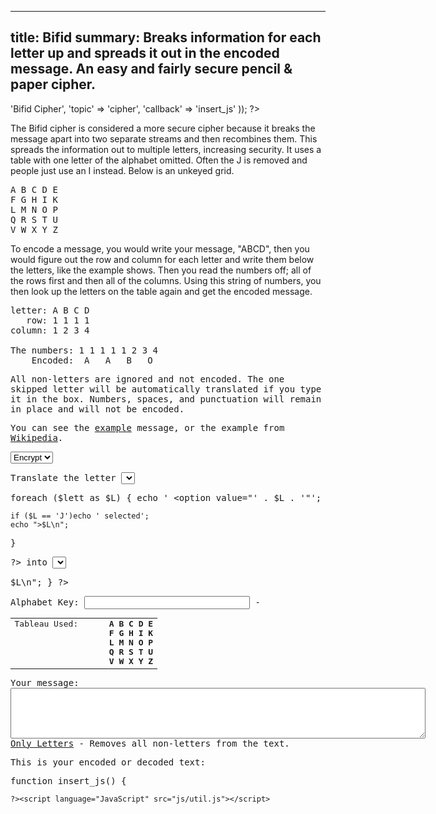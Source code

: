 ----
title: Bifid
summary: Breaks information for each letter up and spreads it out in the encoded message. An easy and fairly secure pencil & paper cipher.
----

<?php

require '../../functions.inc';
StandardHeader(array(
		'title' => 'Bifid Cipher',
		'topic' => 'cipher',
		'callback' => 'insert_js'
	));

?>

<p>The Bifid cipher is considered a more secure cipher because it breaks the
message apart into two separate streams and then recombines them.  This
spreads the information out to multiple letters, increasing security.  It
uses a table with one letter of the alphabet omitted.  Often the J is
removed and people just use an I instead.  Below is an unkeyed grid.</p>

<?php MakeBoxTop('left'); ?>
<tt>A B C D E<br>
F G H I K<br>
L M N O P<br>
Q R S T U<br>
V W X Y Z</tt>
<?php MakeBoxBottom(); ?>

<p>To encode a message, you would write your message, "ABCD", then you would
figure out the row and column for each letter and write them below the
letters, like the example shows.  Then you read the numbers off; all of the
rows first and then all of the columns.  Using this string of numbers, you
then look up the letters on the table again and get the encoded message.</p>

<?php MakeBoxTop('center'); ?>
<tt>letter: A B C D<Br>
&nbsp;&nbsp;&nbsp;row: 1 1 1 1<br>
column: 1 2 3 4<br>
<br>
The numbers: 1 1 1 1 1 2 3 4<br>
&nbsp;&nbsp;&nbsp;&nbsp;Encoded: &nbsp;A&nbsp; &nbsp;A&nbsp; &nbsp;B&nbsp;
&nbsp;O<br>
<?php MakeBoxBottom(); ?>

<p>All non-letters are ignored and not encoded.  The one skipped letter will
be automatically translated if you type it in the box.  Numbers, spaces, and
punctuation will remain in place and will not be encoded.</p>

<p>You can see the <a href="#" onclick="example_enc(); return false">example</a>
message, or the example from <a href="#"
onclick="wikipedia_enc(); return false">Wikipedia</a>.</p>

<form name="encoder" method=post action="#" onsubmit="return false;">
<p><select name="encdec">
   <option value="1">Encrypt
   <option value="-1">Decrypt
</select>
<p>Translate the letter <select name="skip">
<?php

$lett = array(
	'A',
	'B',
	'C',
	'D',
	'E',
	'F',
	'G',
	'H',
	'I',
	'J',
	'K',
	'L',
	'M',
	'N',
	'O',
	'P',
	'Q',
	'R',
	'S',
	'T',
	'U',
	'V',
	'W',
	'X',
	'Y',
	'Z'
);

foreach ($lett as $L) {
	echo '   <option value="' . $L . '"';

	if ($L == 'J')echo ' selected';
	echo ">$L\n";
}

?>
</select> into <select name="skipto"></p>
<?php

foreach ($lett as $L) {
	echo '   <option value="' . $L . '"';

	if ($L == 'I')echo ' selected';
	echo ">$L\n";
}

?></select></p>
<p>Alphabet Key:  <input type=text name=key value="" size=30> -
<span id="Keymaker0" target="document.encoder.key.value"></span></p>
<table border=0 cellspacing=0 cellpadding=0>
<tr><td valign=top>Tableau Used:</td><td>&nbsp;&nbsp;&nbsp;</td>
<td><b><span id=alphabet><tt>A B C D E<br>
F G H I K<br>
L M N O P<br>
Q R S T U<br>
V W X Y Z
</tt></span></b></td></tr>
</table>
<p>Your message:<br><textarea name="text" rows="5" cols="80"></textarea><br>
<a href="#" onclick="only_letters(); return false;">Only Letters</a> - Removes
all non-letters from the text.</p>
<p>This is your encoded or decoded text:</p>
</form>
<?php MakeBoxTop('center'); ?>
<p><b><tt><span id='output'></span></tt></b></p>
<?php MakeBoxBottom();
StandardFooter();


function insert_js() {

	?><script language="JavaScript" src="js/util.js"></script>
<script language="JavaScript" src="js/keymaker.js"></script>
<script language="JavaScript" src="js/bifid.js"></script>
<script language="JavaScript"><!--
// This code was written by Tyler Akins and placed in the public domain.
// It would be nice if you left this header intact.  http://rumkin.com


function start_update()
{
   if (! document.getElementById)
   {
      alert('Sorry, you need a newer browser.');
      return;
   }

   if ((! document.Bifid_Loaded) || (! document.Util_Loaded) ||
       (! document.Keymaker_Loaded) ||
       (! document.getElementById('output')))
   {
      window.setTimeout('start_update()', 100);
      return;
   }

   Keymaker_Start();
   upd();
}


function upd()
{
   var keyunchanged = IsUnchanged(document.encoder.skip) *
	   IsUnchanged(document.encoder.key);

   if (keyunchanged == 0)
   {
      // Update the rectangle
      var k, elem;

      k = MakeKeyedAlphabet(document.encoder.skip.value +
         document.encoder.key.value);
      k = k.slice(1, k.length);
      elem = document.getElementById('alphabet');
      elem.innerHTML = HTMLTableau(k);
   }

   if (keyunchanged *
       IsUnchanged(document.encoder.text) *
       IsUnchanged(document.encoder.encdec) *
       IsUnchanged(document.encoder.skipto))
   {
      window.setTimeout('upd()', 100);
      return;
   }

   ResizeTextArea(document.encoder.text);

   var elem = document.getElementById('output');

   if (document.encoder.text.value != "")
   {
      elem.innerHTML = SwapSpaces(HTMLEscape(Bifid(document.encoder.encdec.value * 1,
         document.encoder.text.value, document.encoder.skip.value,
         document.encoder.skipto.value, document.encoder.key.value)));
   }
   else
   {
      elem.innerHTML = "Type in your message and see the results here!";
   }

   window.setTimeout('upd()', 100);
}


function only_letters()
{
   document.encoder.text.value = OnlyAlpha(document.encoder.text.value);
}


function example_enc()
{
   document.encoder.encdec.value = 1;
   document.encoder.skip.value = "J";
   document.encoder.skipto.value = "I";
   document.encoder.key.value = "";
   document.encoder.text.value = "ABCD";
}


function wikipedia_enc()
{
   document.encoder.encdec.value = 1;
   document.encoder.skip.value = "J";
   document.encoder.skipto.value = "I";
   document.encoder.key.value = "BGWKZQPNDSIOAXEFCLUMTHYVR";
   document.encoder.text.value = "F L E E A T O N C E";
}

window.setTimeout('start_update()', 100);

// --></script>
<?php
}

